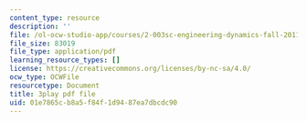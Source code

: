 ```yaml
---
content_type: resource
description: ''
file: /ol-ocw-studio-app/courses/2-003sc-engineering-dynamics-fall-2011/01e7865cb8a5f84f1d9487ea7dbcdc90_cd8lDtAtJbE.pdf
file_size: 83019
file_type: application/pdf
learning_resource_types: []
license: https://creativecommons.org/licenses/by-nc-sa/4.0/
ocw_type: OCWFile
resourcetype: Document
title: 3play pdf file
uid: 01e7865c-b8a5-f84f-1d94-87ea7dbcdc90
---
```

